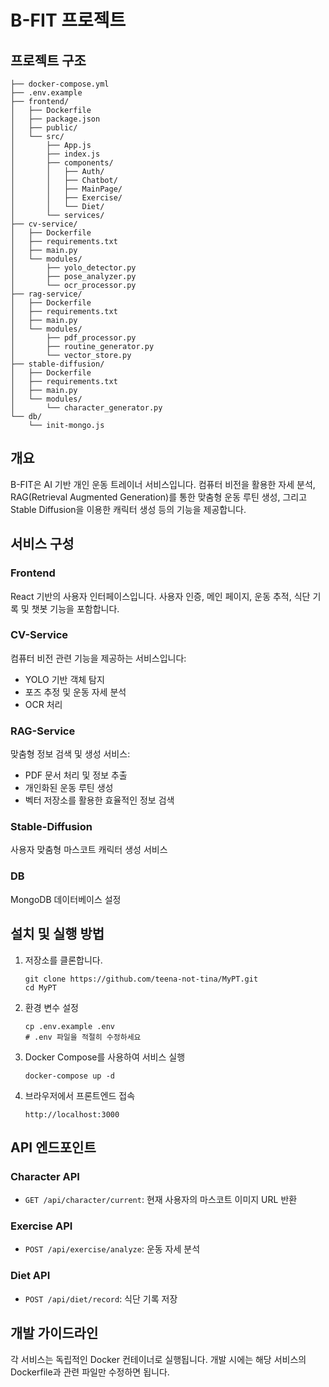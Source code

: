 # B-FIT 프로젝트

## 프로젝트 구조

```
├── docker-compose.yml
├── .env.example
├── frontend/
│   ├── Dockerfile
│   ├── package.json
│   ├── public/
│   └── src/
│       ├── App.js
│       ├── index.js
│       ├── components/
│       │   ├── Auth/
│       │   ├── Chatbot/
│       │   ├── MainPage/
│       │   ├── Exercise/
│       │   └── Diet/
│       └── services/
├── cv-service/
│   ├── Dockerfile
│   ├── requirements.txt
│   ├── main.py
│   └── modules/
│       ├── yolo_detector.py
│       ├── pose_analyzer.py
│       └── ocr_processor.py
├── rag-service/
│   ├── Dockerfile
│   ├── requirements.txt
│   ├── main.py
│   └── modules/
│       ├── pdf_processor.py
│       ├── routine_generator.py
│       └── vector_store.py
├── stable-diffusion/
│   ├── Dockerfile
│   ├── requirements.txt
│   ├── main.py
│   └── modules/
│       └── character_generator.py
└── db/
    └── init-mongo.js
```

## 개요

B-FIT은 AI 기반 개인 운동 트레이너 서비스입니다. 컴퓨터 비전을 활용한 자세 분석, RAG(Retrieval Augmented Generation)를 통한 맞춤형 운동 루틴 생성, 그리고 Stable Diffusion을 이용한 캐릭터 생성 등의 기능을 제공합니다.

## 서비스 구성

### Frontend
React 기반의 사용자 인터페이스입니다. 사용자 인증, 메인 페이지, 운동 추적, 식단 기록 및 챗봇 기능을 포함합니다.

### CV-Service
컴퓨터 비전 관련 기능을 제공하는 서비스입니다:
- YOLO 기반 객체 탐지
- 포즈 추정 및 운동 자세 분석
- OCR 처리

### RAG-Service
맞춤형 정보 검색 및 생성 서비스:
- PDF 문서 처리 및 정보 추출
- 개인화된 운동 루틴 생성
- 벡터 저장소를 활용한 효율적인 정보 검색

### Stable-Diffusion
사용자 맞춤형 마스코트 캐릭터 생성 서비스

### DB
MongoDB 데이터베이스 설정

## 설치 및 실행 방법

1. 저장소를 클론합니다.
   ```
   git clone https://github.com/teena-not-tina/MyPT.git
   cd MyPT
   ```

2. 환경 변수 설정
   ```
   cp .env.example .env
   # .env 파일을 적절히 수정하세요
   ```

3. Docker Compose를 사용하여 서비스 실행
   ```
   docker-compose up -d
   ```

4. 브라우저에서 프론트엔드 접속
   ```
   http://localhost:3000
   ```

## API 엔드포인트

### Character API
- `GET /api/character/current`: 현재 사용자의 마스코트 이미지 URL 반환

### Exercise API
- `POST /api/exercise/analyze`: 운동 자세 분석

### Diet API
- `POST /api/diet/record`: 식단 기록 저장

## 개발 가이드라인

각 서비스는 독립적인 Docker 컨테이너로 실행됩니다. 개발 시에는 해당 서비스의 Dockerfile과 관련 파일만 수정하면 됩니다.